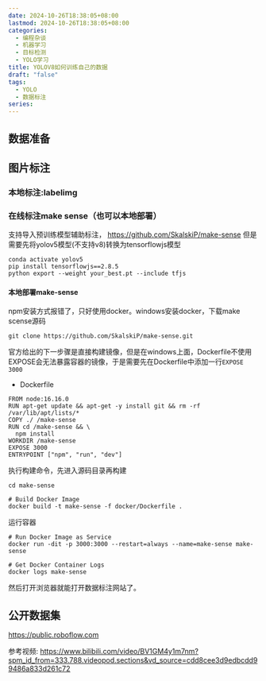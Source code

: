 ```yaml
---
date: 2024-10-26T18:38:05+08:00
lastmod: 2024-10-26T18:38:05+08:00
categories:
  - 编程杂谈
  - 机器学习
  - 目标检测
  - YOLO学习
title: YOLOV8如何训练自己的数据
draft: "false"
tags:
  - YOLO
  - 数据标注
series:
---
```


## 数据准备



## 图片标注

### 本地标注:labelimg


### 在线标注make sense（也可以本地部署）
支持导入预训练模型辅助标注， https://github.com/SkalskiP/make-sense
但是需要先将yolov5模型(不支持v8)转换为tensorflowjs模型

```
conda activate yolov5
pip install tensorflowjs==2.8.5 
python export --weight your_best.pt --include tfjs
```


#### 本地部署make-sense
npm安装方式报错了，只好使用docker。windows安装docker，下载make scense源码
```
git clone https://github.com/SkalskiP/make-sense.git
```
官方给出的下一步骤是直接构建镜像，但是在windows上面，Dockerfile不使用EXPOSE会无法暴露容器的镜像，于是需要先在Dockerfile中添加一行`EXPOSE 3000`

- Dockerfile
```
FROM node:16.16.0
RUN apt-get update && apt-get -y install git && rm -rf /var/lib/apt/lists/*
COPY ./ /make-sense
RUN cd /make-sense && \
  npm install
WORKDIR /make-sense
EXPOSE 3000
ENTRYPOINT ["npm", "run", "dev"]
```

执行构建命令，先进入源码目录再构建
```
cd make-sense

# Build Docker Image
docker build -t make-sense -f docker/Dockerfile .

```
运行容器
```
# Run Docker Image as Service
docker run -dit -p 3000:3000 --restart=always --name=make-sense make-sense

# Get Docker Container Logs
docker logs make-sense
```
然后打开浏览器就能打开数据标注网站了。


## 公开数据集
https://public.roboflow.com



参考视频: https://www.bilibili.com/video/BV1GM4y1m7nm?spm_id_from=333.788.videopod.sections&vd_source=cdd8cee3d9edbcdd99486a833d261c72
